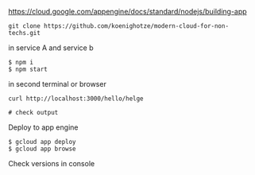 https://cloud.google.com/appengine/docs/standard/nodejs/building-app


```
git clone https://github.com/koenighotze/modern-cloud-for-non-techs.git
```

in service A and service b

```
$ npm i
$ npm start
```

in second terminal or browser

```
curl http://localhost:3000/hello/helge

# check output
```

Deploy to app engine

```
$ gcloud app deploy
$ gcloud app browse
```

Check versions in console


